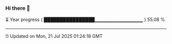 ### Hi there 👋

⏳ Year progress { ████████████████▁▁▁▁▁▁▁▁▁▁▁▁▁▁ } 55.08 %

---

⏰ Updated on Mon, 21 Jul 2025 01:24:18 GMT
